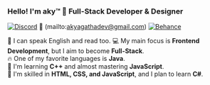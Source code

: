 ### Hello! I'm aky™ 🍓 Full-Stack Developer & Designer  

[![Discord](https://img.shields.io/badge/Discord-7289DA?style=for-the-badge&logo=discord&logoColor=white)](https://discord.com)  📧 (mailto:akyagathadev@gmail.com)
[![Behance](https://img.shields.io/badge/Behance-0054F7?style=for-the-badge&logo=behance&logoColor=white)](https://www.behance.net/akpa)  

🌱 I can speak English and read too.
💻 My main focus is **Frontend Development**, but I aim to become **Full-Stack**.  
🔥 One of my favorite languages is **Java**.  
🚀 I'm learning **C++** and almost mastering **JavaScript**.  
🎨 I'm skilled in **HTML, CSS, and JavaScript**, and I plan to learn **C#**.  


